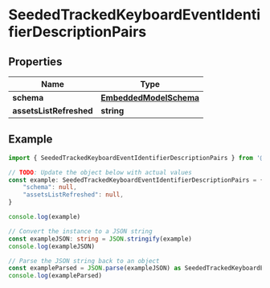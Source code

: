 
# SeededTrackedKeyboardEventIdentifierDescriptionPairs


## Properties

Name | Type
------------ | -------------
**schema** | [**EmbeddedModelSchema**](EmbeddedModelSchema)
**assetsListRefreshed** | **string**

## Example

```typescript
import { SeededTrackedKeyboardEventIdentifierDescriptionPairs } from '@pieces.app/pieces-os-client'

// TODO: Update the object below with actual values
const example: SeededTrackedKeyboardEventIdentifierDescriptionPairs = {
    "schema": null,
    "assetsListRefreshed": null,
}

console.log(example)

// Convert the instance to a JSON string
const exampleJSON: string = JSON.stringify(example)
console.log(exampleJSON)

// Parse the JSON string back to an object
const exampleParsed = JSON.parse(exampleJSON) as SeededTrackedKeyboardEventIdentifierDescriptionPairs
console.log(exampleParsed)
```


